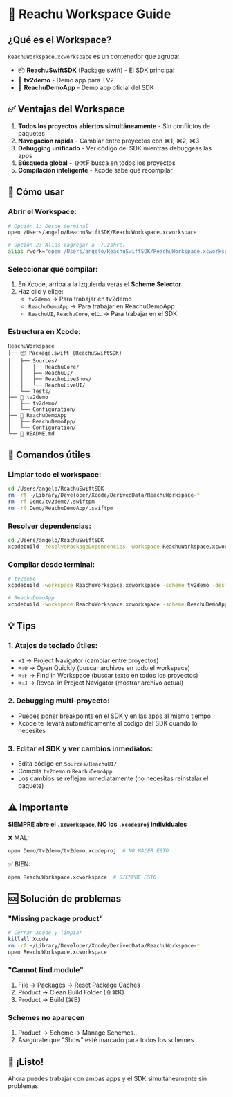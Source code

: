 # 🚀 Reachu Workspace Guide

## ¿Qué es el Workspace?

`ReachuWorkspace.xcworkspace` es un contenedor que agrupa:
- 📦 **ReachuSwiftSDK** (Package.swift) - El SDK principal
- 📱 **tv2demo** - Demo app para TV2
- 📱 **ReachuDemoApp** - Demo app oficial del SDK

## ✅ Ventajas del Workspace

1. **Todos los proyectos abiertos simultáneamente** - Sin conflictos de paquetes
2. **Navegación rápida** - Cambiar entre proyectos con ⌘1, ⌘2, ⌘3
3. **Debugging unificado** - Ver código del SDK mientras debuggeas las apps
4. **Búsqueda global** - ⇧⌘F busca en todos los proyectos
5. **Compilación inteligente** - Xcode sabe qué recompilar

## 🎯 Cómo usar

### Abrir el Workspace:

```bash
# Opción 1: Desde terminal
open /Users/angelo/ReachuSwiftSDK/ReachuWorkspace.xcworkspace

# Opción 2: Alias (agregar a ~/.zshrc)
alias rwork="open /Users/angelo/ReachuSwiftSDK/ReachuWorkspace.xcworkspace"
```

### Seleccionar qué compilar:

1. En Xcode, arriba a la izquierda verás el **Scheme Selector**
2. Haz clic y elige:
   - `tv2demo` → Para trabajar en tv2demo
   - `ReachuDemoApp` → Para trabajar en ReachuDemoApp
   - `ReachuUI`, `ReachuCore`, etc. → Para trabajar en el SDK

### Estructura en Xcode:

```
ReachuWorkspace
├── 📦 Package.swift (ReachuSwiftSDK)
│   ├── Sources/
│   │   ├── ReachuCore/
│   │   ├── ReachuUI/
│   │   ├── ReachuLiveShow/
│   │   └── ReachuLiveUI/
│   └── Tests/
├── 📱 tv2demo
│   ├── tv2demo/
│   └── Configuration/
├── 📱 ReachuDemoApp
│   ├── ReachuDemoApp/
│   └── Configuration/
└── 📄 README.md
```

## 🔧 Comandos útiles

### Limpiar todo el workspace:
```bash
cd /Users/angelo/ReachuSwiftSDK
rm -rf ~/Library/Developer/Xcode/DerivedData/ReachuWorkspace-*
rm -rf Demo/tv2demo/.swiftpm
rm -rf Demo/ReachuDemoApp/.swiftpm
```

### Resolver dependencias:
```bash
cd /Users/angelo/ReachuSwiftSDK
xcodebuild -resolvePackageDependencies -workspace ReachuWorkspace.xcworkspace -scheme tv2demo
```

### Compilar desde terminal:
```bash
# tv2demo
xcodebuild -workspace ReachuWorkspace.xcworkspace -scheme tv2demo -destination 'platform=iOS Simulator,name=iPhone 17' build

# ReachuDemoApp
xcodebuild -workspace ReachuWorkspace.xcworkspace -scheme ReachuDemoApp -destination 'platform=iOS Simulator,name=iPhone 17' build
```

## 💡 Tips

### 1. Atajos de teclado útiles:
- `⌘1` → Project Navigator (cambiar entre proyectos)
- `⌘⇧O` → Open Quickly (buscar archivos en todo el workspace)
- `⌘⇧F` → Find in Workspace (buscar texto en todos los proyectos)
- `⌘⇧J` → Reveal in Project Navigator (mostrar archivo actual)

### 2. Debugging multi-proyecto:
- Puedes poner breakpoints en el SDK y en las apps al mismo tiempo
- Xcode te llevará automáticamente al código del SDK cuando lo necesites

### 3. Editar el SDK y ver cambios inmediatos:
- Edita código en `Sources/ReachuUI/`
- Compila `tv2demo` o `ReachuDemoApp`
- Los cambios se reflejan inmediatamente (no necesitas reinstalar el paquete)

## ⚠️ Importante

**SIEMPRE abre el `.xcworkspace`, NO los `.xcodeproj` individuales**

❌ MAL:
```bash
open Demo/tv2demo/tv2demo.xcodeproj  # NO HACER ESTO
```

✅ BIEN:
```bash
open ReachuWorkspace.xcworkspace  # SIEMPRE ESTO
```

## 🆘 Solución de problemas

### "Missing package product"
```bash
# Cerrar Xcode y limpiar
killall Xcode
rm -rf ~/Library/Developer/Xcode/DerivedData/ReachuWorkspace-*
open ReachuWorkspace.xcworkspace
```

### "Cannot find module"
1. File → Packages → Reset Package Caches
2. Product → Clean Build Folder (⇧⌘K)
3. Product → Build (⌘B)

### Schemes no aparecen
1. Product → Scheme → Manage Schemes...
2. Asegúrate que "Show" esté marcado para todos los schemes

## 🎉 ¡Listo!

Ahora puedes trabajar con ambas apps y el SDK simultáneamente sin problemas.
